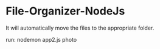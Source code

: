 # File-Organizer-NodeJs
It will automatically move the files to the appropriate folder.

run: nodemon app2.js photo